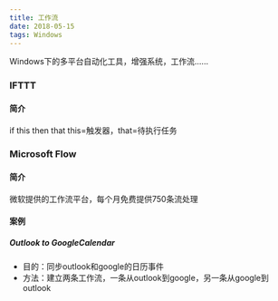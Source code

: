 ```yaml
---
title: 工作流
date: 2018-05-15
tags: Windows
---
```


Windows下的多平台自动化工具，增强系统，工作流......
 <!-- more -->

### IFTTT
#### 简介
if this then that
this=触发器，that=待执行任务

### Microsoft Flow
#### 简介
微软提供的工作流平台，每个月免费提供750条流处理

#### 案例
##### Outlook to GoogleCalendar
  * 目的：同步outlook和google的日历事件
  * 方法：建立两条工作流，一条从outlook到google，另一条从google到outlook

